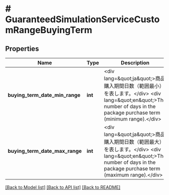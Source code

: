 # # GuaranteedSimulationServiceCustomRangeBuyingTerm

## Properties

Name | Type | Description | Notes
------------ | ------------- | ------------- | -------------
**buying_term_date_min_range** | **int** | &lt;div lang&#x3D;\&quot;ja\&quot;&gt;商品購入期間日数（範囲最小）を表します。&lt;/div&gt; &lt;div lang&#x3D;\&quot;en\&quot;&gt;The number of days in the package purchase term (minimum range).&lt;/div&gt; | [optional]
**buying_term_date_max_range** | **int** | &lt;div lang&#x3D;\&quot;ja\&quot;&gt;商品購入期間日数（範囲最大）を表します。&lt;/div&gt; &lt;div lang&#x3D;\&quot;en\&quot;&gt;The number of days in the package purchase term (maximum range).&lt;/div&gt; | [optional]

[[Back to Model list]](../../README.md#models) [[Back to API list]](../../README.md#endpoints) [[Back to README]](../../README.md)
